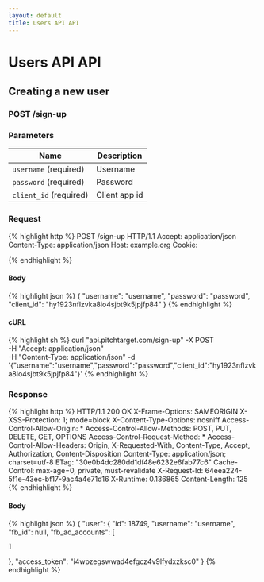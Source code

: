 ```yaml
---
layout: default
title: Users API API
---
```


# Users API API

## Creating a new user

### POST /sign-up


### Parameters

Name | Description |
-----|-------------|
`username` (required) | Username |
`password` (required) | Password |
`client_id` (required) | Client app id |

### Request

{% highlight http %}
POST /sign-up HTTP/1.1
Accept: application/json
Content-Type: application/json
Host: example.org
Cookie: 

{% endhighlight %}

#### Body

{% highlight json %}
{
  "username": "username",
  "password": "password",
  "client_id": "hy1923nflzvka8io4sjbt9k5jpjfp84"
}
{% endhighlight %}

#### cURL

{% highlight sh %}
curl "api.pitchtarget.com/sign-up" -X POST \
	-H "Accept: application/json" \
	-H "Content-Type: application/json" -d '{"username":"username","password":"password","client_id":"hy1923nflzvka8io4sjbt9k5jpjfp84"}'
{% endhighlight %}

### Response

{% highlight http %}
HTTP/1.1 200 OK
X-Frame-Options: SAMEORIGIN
X-XSS-Protection: 1; mode=block
X-Content-Type-Options: nosniff
Access-Control-Allow-Origin: *
Access-Control-Allow-Methods: POST, PUT, DELETE, GET, OPTIONS
Access-Control-Request-Method: *
Access-Control-Allow-Headers: Origin, X-Requested-With, Content-Type, Accept, Authorization, Content-Disposition
Content-Type: application/json; charset=utf-8
ETag: "30e0b4dc280dd1df48e6232e6fab77c6"
Cache-Control: max-age=0, private, must-revalidate
X-Request-Id: 64eea224-5f1e-43ec-bf17-9ac4a4e71d16
X-Runtime: 0.136865
Content-Length: 125
{% endhighlight %}

#### Body

{% highlight json %}
{
  "user": {
    "id": 18749,
    "username": "username",
    "fb_id": null,
    "fb_ad_accounts": [

    ]
  },
  "access_token": "i4wpzegswwad4efgcz4v9lfydxzksc0"
}
{% endhighlight %}

